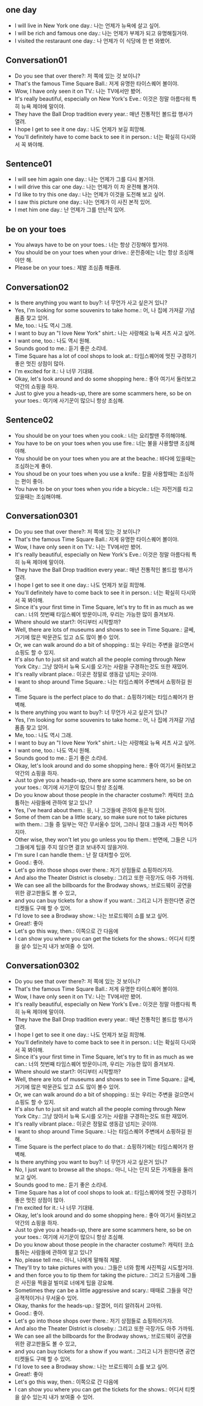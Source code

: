 ## one day 
- I will live in New York one day.: 나는 언제가 뉴욕에 살고 싶어.
- I will be rich and famous one day.:  나는 언제가 부제가 되고 유명해질거야.
- I visited the restaraunt one day.: 나 언제가 이 식당에 한 번 와봤어. 

## Conversation01
- Do you see that over there?: 저 쪽에 있는 것 보이니?
- That's the famous Time Square Ball.: 저게 유명한 타이스퀘어 볼이야.
- Wow, I have only seen it on TV.: 나는 TV에서만 봤어.
- It's really beautiful, especially on New York's Eve.: 이것은 정말 아름다워 특히 뉴욕 제야에 말이야.
- They have the Ball Drop tradition every year.: 매년 전통적인 볼드랍 행사가 열려.
- I hope I get to see it one day.: 나도 언제가 보길 희망해.
- You'll definitely have to come back to see it in person.: 너는 확실히 다시와서 꼭 봐야해.

## Sentence01
- I will see him again one day.: 나는 언제가 그를 다시 볼거야. 
- I will drive this car one day.: 나는 언제가 이 차 운전해 볼거야. 
- I'd like to try this one day.: 나는 언제가 이것을 도전해 보고 싶어. 
- I saw this picture one day.: 나는 언제가 이 사진 본적 있어.
- I met him one day.: 난 언제가 그를 만난적 있어. 

## be on your toes
- You always have to be on your toes.: 너는 항상 긴장해야 할거야.
- You should be on your toes when your drive.: 운전중에는 너는 항상 조심해야만 해.
- Please be on your toes.: 제발 조심좀 해줄래.

## Conversation02
- Is there anything you want to buy?: 너 무언가 사고 싶은거 있니?
- Yes, I'm looking for some souvenirs to take home.: 어, 나 집에 가져갈 기념품좀 찾고 있어.
- Me, too.: 나도 역시 그래.
- I want to buy an "I love New York" shirt.: 나는 사랑해요 뉴욕 셔츠 사고 싶어.
- I want one, too.: 나도 역시 원해.
- Sounds good to me.: 듣기 좋은 소리네.
- Time Square has a lot of cool shops to look at.: 타임스퀘어에 멋진 구경하기 좋은 멋진 상점이 많아.
- I'm excited for it.: 나 너무 기대돼.
- Okay, let's look around and do some shopping here.: 좋아 여기서 둘러보고 약간의 쇼핑을 하자.
- Just to give you a heads-up, there are some scammers here, so be on your toes.: 여기에 사기꾼이 많으니 항상 조심해.

## Sentence02
- You should be on your toes when you cook.: 너는 요리할땐 주의해야해. 
- You have to be on your toes when you use fire.: 너는 불을 사용할땐 조심해야해. 
- You should be on your toes when you are at the beache.: 바다에 있을때는 조심하는게 좋아.
- You shoud be on your toes when you use a knife.: 칼을 사용할때는 조심하는 편이 좋아. 
- You have to be on your toes when you ride a bicycle.: 너는 자전거를 타고 있을때는 조심해야해. 

## Conversation0301
- Do you see that over there?: 저 쪽에 있는 것 보이니?
- That's the famous Time Square Ball.: 저게 유명한 타이스퀘어 볼이야.
- Wow, I have only seen it on TV.: 나는 TV에서만 봤어.
- It's really beautiful, especially on New York's Eve.: 이것은 정말 아름다워 특히 뉴욕 제야에 말이야.
- They have the Ball Drop tradition every year.: 매년 전통적인 볼드랍 행사가 열려.
- I hope I get to see it one day.: 나도 언제가 보길 희망해.
- You'll definitely have to come back to see it in person.: 너는 확실히 다시와서 꼭 봐야해.
- Since it's your first time in Time Square, let's try to fit in as much as we can.: 너의 첫번째 타임스퀘어 방문이니까, 우리는 가능한 많이 즐겨보자.
- Where should we start?: 어디부터 시작할까?
- Well, there are lots of museums and shows to see in Time Square.: 글쎄, 거기에 많은 박문관도 있고 쇼도 많이 볼수 있어.
- Or, we can walk around do a bit of shopping.: 또는 우리는 주변을 걸으면서 쇼핑도 할 수 있지.
- It's also fun to just sit and watch all the people coming through New York City.: 그냥 앉아서 뉴욕 도시를 오가는 사람을 구경하는것도 또한 재밌어.
- It's really vibrant place.: 이곳은 정말로 생동감 넘치는 곳이야.
- I want to shop around Time Square.: 나는 타임스퀘어 주변에서 쇼핑하길 원해.
- Time Square is the perfect place to do that.: 쇼핑하기에는 타임스퀘어가 완벽해.
- Is there anything you want to buy?: 너 무언가 사고 싶은거 있니?
- Yes, I'm looking for some souvenirs to take home.: 어, 나 집에 가져갈 기념품좀 찾고 있어.
- Me, too.: 나도 역시 그래.
- I want to buy an "I love New York" shirt.: 나는 사랑해요 뉴욕 셔츠 사고 싶어.
- I want one, too.: 나도 역시 원해.
- Sounds good to me.: 듣기 좋은 소리네.
- Okay, let's look around and do some shopping here.: 좋아 여기서 둘러보고 약간의 쇼핑을 하자.
- Just to give you a heads-up, there are some scammers here, so be on your toes.: 여기에 사기꾼이 많으니 항상 조심해.
- Do you know about those people in the character costume?: 캐릭터 코쇼튬하는 사람들에 관하여 알고 있니?
- Yes, I've heard about them.: 응, 나 그것들에 관하여 들은적 있어.
- Some of them can be a little scary, so make sure not to take pictures with them.: 그들 중 일부는 약간 무서울수 있어, 그러니 절대 그들과 사진 찍어주지마.
- Other wise, they won't let you go unless you tip them.: 반면에, 그들은 니가 그들에게 팁을 주지 않으면 결코 보내주지 않을거야.
- I'm sure I can handle them.: 난 잘 대처할수 있어.
- Good.: 좋아.
- Let's go into those shops over there.: 저기 상점들로 쇼핑하러가자.
- And also the Theater District is closeby.: 그리고 또한 극장가도 아주 가까워.
- We can see all the billboards for the Brodway shows,: 브로드웨이 공연을 위한 광고판들도 볼 수 있고,
- and you can buy tickets for a show if you want.: 그리고 니가 원한다면 공연 티켓들도 구매 할 수 있어.
- I'd love to see a Brodway show.: 나는 브로드웨이 쇼를 보고 싶어.
- Great!: 좋아
- Let's go this way, then.: 이쪽으로 간 다음에
- I can show you where you can get the tickets for the shows.: 어디서 티켓을 살수 있는지 내가 보여줄 수 있어.

## Conversation0302
- Do you see that over there?: 저 쪽에 있는 것 보이니?
- That's the famous Time Square Ball.: 저게 유명한 타이스퀘어 볼이야.
- Wow, I have only seen it on TV.: 나는 TV에서만 봤어.
- It's really beautiful, especially on New York's Eve.: 이것은 정말 아름다워 특히 뉴욕 제야에 말이야.
- They have the Ball Drop tradition every year.: 매년 전통적인 볼드랍 행사가 열려.
- I hope I get to see it one day.: 나도 언제가 보길 희망해.
- You'll definitely have to come back to see it in person.: 너는 확실히 다시와서 꼭 봐야해.
- Since it's your first time in Time Square, let's try to fit in as much as we can.: 너의 첫번째 타임스퀘어 방문이니까, 우리는 가능한 많이 즐겨보자.
- Where should we start?: 어디부터 시작할까?
- Well, there are lots of museums and shows to see in Time Square.: 글쎄, 거기에 많은 박문관도 있고 쇼도 많이 볼수 있어.
- Or, we can walk around do a bit of shopping.: 또는 우리는 주변을 걸으면서 쇼핑도 할 수 있지.
- It's also fun to just sit and watch all the people coming through New York City.: 그냥 앉아서 뉴욕 도시를 오가는 사람을 구경하는것도 또한 재밌어.
- It's really vibrant place.: 이곳은 정말로 생동감 넘치는 곳이야.
- I want to shop around Time Square.: 나는 타임스퀘어 주변에서 쇼핑하길 원해.
- Time Square is the perfect place to do that.: 쇼핑하기에는 타임스퀘어가 완벽해.
- Is there anything you want to buy?: 너 무언가 사고 싶은거 있니?
- No, I just want to browse all the shops.: 아니, 나는 단지 모든 가게들을 둘러보고 싶어.
- Sounds good to me.: 듣기 좋은 소리네.
- Time Square has a lot of cool shops to look at.: 타임스퀘어에 멋진 구경하기 좋은 멋진 상점이 많아.
- I'm excited for it.: 나 너무 기대돼.
- Okay, let's look around and do some shopping here.: 좋아 여기서 둘러보고 약간의 쇼핑을 하자.
- Just to give you a heads-up, there are some scammers here, so be on your toes.: 여기에 사기꾼이 많으니 항상 조심해.
- Do you know about those people in the character costume?: 캐릭터 코쇼튬하는 사람들에 관하여 알고 있니?
- No, please tell me.: 아니, 나에게 말해줘 제발.
- They'll try to take pictures with you.: 그들은 너와 함께 사진찍길 시도할거야.
- and then force you to tip them for taking the picture.: 그리고 드가음에 그들은 사진을 찍을걸 빌미로 너에게 팁을 강요해.
- Sometimes they can be a little aggressive and scary.: 때때로 그들을 약간 공젹적이거나 무서울수 있어.
- Okay, thanks for the heads-up.: 알겠어, 미리 알려줘서 고마워.
- Good.: 좋아.
- Let's go into those shops over there.: 저기 상점들로 쇼핑하러가자.
- And also the Theater District is closeby.: 그리고 또한 극장가도 아주 가까워.
- We can see all the billboards for the Brodway shows,: 브로드웨이 공연을 위한 광고판들도 볼 수 있고,
- and you can buy tickets for a show if you want.: 그리고 니가 원한다면 공연 티켓들도 구매 할 수 있어.
- I'd love to see a Brodway show.: 나는 브로드웨이 쇼를 보고 싶어.
- Great!: 좋아
- Let's go this way, then.: 이쪽으로 간 다음에
- I can show you where you can get the tickets for the shows.: 어디서 티켓을 살수 있는지 내가 보여줄 수 있어.
